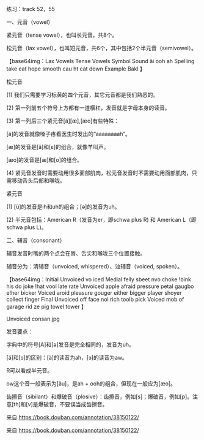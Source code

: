 练习：track 52，55

 

一、元音（vowel）

紧元音（tense vowel），也叫长元音，共8个。

松元音（lax vowel），也叫短元音，共6个，其中包括2个半元音（semivowel）。

【base64img：Lax Vowels  Tense Vowels  Symbol  Sound  äi  ooh  ah  Spelling  take  eat  hope  smooth  cau ht  cat  down  Example  Bakl 】


 

 

松元音

(1) 我们只需要学习标黄的四个元音，其它元音都是我们熟悉的。

(2) 第一列前五个符号上方都有一道横杠，发音就是字母本身的读音。

(3) 第一列后三个紧元音[ä][æ],[æo]有些特殊：

[ä]的发音就像嗓子疼看医生时发出的“aaaaaaaah”。

[æ]的发音是[ä]和[ε]的组合，就像羊叫声。

[æo]的发音是[æ]和[o]的组合。

(4) 紧元音发音时需要动用很多面部肌肉，松元音发音时不需要动用面部肌肉，只需移动舌头后部和喉咙。

紧元音

(1) [ü]的发音是ih和uh的组合；[ə]的发音为uh。

(2) 半元音包括：American R（发音为er，即schwa plus R) 和 American L（即schwa plus L)。

二、辅音（consonant）

辅音发音时嘴的两个点会在唇、舌尖和喉咙三个位置接触。

辅音分为：清辅音（unvoiced, whispered）、浊辅音（voiced, spoken）。

【base64img：Initial  Unvoiced  vo iced  Medial  felly  sbeet  nvo  choke  !bink  his  do  joke  !hat  vool  late  rate  Unvoiced  apple  afraid  pressure  petal  gaugbo  e!her  bicker  Voiced  aroid  pleasure  gouger  either  bigger  player  shoyer  collect  finger  Final  Unvoiced  off  face  nol  rich  toolb  pick  Voiced  mob  of  garage  rid ze  pig  towel  tower 】

Unvoiced consan.jpg

发音要点：

字典中的符号[A]和[ə]发音是完全相同的，发音为uh。

[ä]和[ɔ]的区别：[ä]的读音为ah，[ɔ]的读音为aw。

R可以看成半元音。

ow这个音一般表示为[äu]，是ah + ooh的组合，但现在一般应为[æo]。

齿擦音（sibilant）和爆破音（plosive）：齿擦音，例如[s]；爆破音，例如[p]。注意[th]和[v]是爆破音，不要误当成齿擦音。

 

来自 <https://book.douban.com/annotation/38150122/> 

 

 

来自 <https://book.douban.com/annotation/38150122/> 